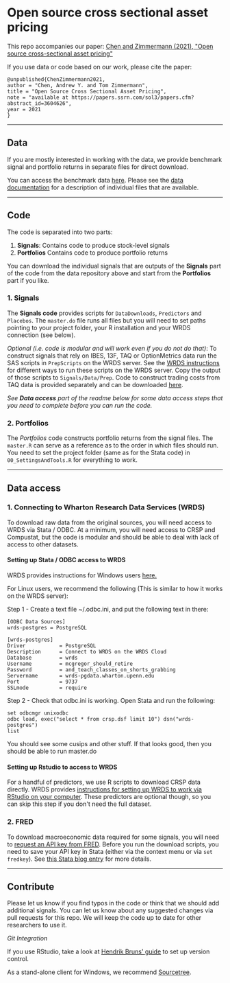 # Open source cross sectional asset pricing

This repo accompanies our paper:
[Chen and Zimmermann (2021), "Open source cross-sectional asset pricing"](https://papers.ssrn.com/sol3/papers.cfm?abstract_id=3604626)

If you use data or code based on our work, please cite the paper: 

~~~
@unpublished{ChenZimmermann2021,
author = "Chen, Andrew Y. and Tom Zimmermann",
title = "Open Source Cross Sectional Asset Pricing",
note = "available at https://papers.ssrn.com/sol3/papers.cfm?abstract_id=3604626",
year = 2021
}
~~~


----

## Data

If you are mostly interested in working with the data, we provide benchmark signal and portfolio returns in separate files for direct download. 

You can access the benchmark data [here](https://sites.google.com/site/chenandrewy/open-source-ap). Please see the [data documentation](https://drive.google.com/file/d/1adFWMGcXEzF2Jls3qTtqb1fmXUTsRBr1/view?usp=sharing) for a description of individual files that are available.

----

## Code 

The code is separated into two parts:

1. **Signals**: Contains code to produce stock-level signals
2. **Portfolios** Contains code to produce portfolio returns

You can download the individual signals that are outputs of the **Signals** part of the code from the data repository above and start from the **Portfolios** part if you like.

### 1. Signals

The **Signals code** provides scripts for `DataDownloads`, `Predictors` and `Placebos`. The `master.do` file runs all files but you will need to set paths pointing to your project folder, your R installation and your WRDS connection (see below).

*Optional (i.e. code is modular and will work even if you do not do that)*: To construct signals that rely on IBES, 13F, TAQ or OptionMetrics data run the SAS scripts in `PrepScripts` on the WRDS server. See the [WRDS instructions](https://wrds-www.wharton.upenn.edu/pages/support/programming-wrds/programming-sas/) for different ways to run these scripts on the WRDS server. Copy the output of those scripts to `Signals/Data/Prep`. Code to construct trading costs from TAQ data is provided separately and can be downloaded [here](https://drive.google.com/open?id=1W256-g-RxqOZBjNtkSJuuWXUqHZEYHsM).

*See **Data access** part of the readme below for some data access steps that you need to complete before you can run the code.*


### 2. Portfolios

The _Portfolios_ code constructs portfolio returns from the signal files. The `master.R` can serve as a reference as to the order in which files should run. You need to set the project folder (same as for the Stata code) in `00_SettingsAndTools.R` for everything to work.

---- 
## Data access

### 1. Connecting to Wharton Research Data Services (WRDS)

To download raw data from the original sources, you will need access to WRDS via Stata / ODBC. At a minimum, you will need access to CRSP and Compustat, but the code is modular and should be able to deal with lack of access to other datasets.

#### Setting up Stata / ODBC access to WRDS

WRDS provides instructions for Windows users [here.](https://wrds-www.wharton.upenn.edu/pages/support/programming-wrds/programming-stata/stata-from-your-computer/)  

For Linux users, we recommend the following (This is similar to how it works on the WRDS server):

Step 1 - Create a text file ~/.odbc.ini, and put the following text in there:

    [ODBC Data Sources]
    wrds-postgres = PostgreSQL

    [wrds-postgres]
    Driver           = PostgreSQL
    Description      = Connect to WRDS on the WRDS Cloud
    Database         = wrds
    Username         = mcgregor_should_retire
    Password         = and_teach_classes_on_shorts_grabbing
    Servername       = wrds-pgdata.wharton.upenn.edu
    Port             = 9737
    SSLmode          = require

Step 2 - Check that odbc.ini is working.  Open Stata and run the following:

    set odbcmgr unixodbc
    odbc load, exec("select * from crsp.dsf limit 10") dsn("wrds-postgres")
    list

You should see some cusips and other stuff.  If that looks good, then you should be able to run master.do

#### Setting up Rstudio to access to WRDS

For a handful of predictors, we use R scripts to download CRSP data directly. WRDS provides [instructions for setting up WRDS to work via RStudio on your computer](https://wrds-www.wharton.upenn.edu/pages/support/programming-wrds/programming-r/r-from-your-computer/).  These predictors are optional though, so you can skip this step if you don't need the full dataset.


### 2. FRED

To download macroeconomic data required for some signals, you will need to [request an API key from FRED](https://research.stlouisfed.org/docs/api/api_key.html). Before you run the download scripts, you need to save your API key in Stata (either via the context menu or via `set fredkey`).  See [this Stata blog entry](
https://blog.stata.com/2017/08/08/importing-data-with-import-fred/) for more details.

----

## Contribute

Please let us know if you find typos in the code or think that we should add additional signals. You can let us know about any suggested changes via pull requests for this repo. We will keep the code up to date for other researchers to use it.

*Git Integration* 

If you use RStudio, take a look at [Hendrik Bruns' guide](https://www.hendrikbruns.tk/post/using-rstudio-and-git-version-control/) to set up version control.

As a stand-alone client for Windows, we recommend [Sourcetree](https://www.sourcetreeapp.com/).
